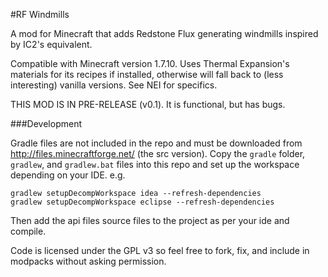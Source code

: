 #RF Windmills

A mod for Minecraft that adds Redstone Flux generating windmills inspired by
IC2's equivalent.
 
Compatible with Minecraft version 1.7.10. Uses Thermal Expansion's materials for its recipes
if installed, otherwise will fall back to (less interesting) vanilla versions.
See NEI for specifics.

THIS MOD IS IN PRE-RELEASE (v0.1). It is functional, but has bugs.

###Development

Gradle files are not included in the repo and must be downloaded from
http://files.minecraftforge.net/ (the src version). Copy the `gradle` folder,
`gradlew`, and `gradlew.bat` files into this repo and set up the workspace
depending on your IDE. e.g.

    gradlew setupDecompWorkspace idea --refresh-dependencies
    gradlew setupDecompWorkspace eclipse --refresh-dependencies

Then add the api files source files to the project as per your ide and compile.

Code is licensed under the GPL v3 so feel free to fork, fix, and include in
modpacks without asking permission.
